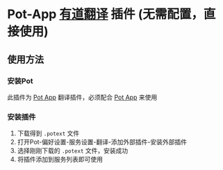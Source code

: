 # Pot-App [有道翻译](https://fanyi.youdao.com/) 插件 (无需配置，直接使用)

## 使用方法

### 安装Pot

此插件为 [Pot App](https://github.com/pot-app/pot-desktop) 翻译插件，必须配合 [Pot App](https://github.com/pot-app/pot-desktop) 来使用

### 安装插件

1. 下载得到 `.potext` 文件
2. 打开Pot-偏好设置-服务设置-翻译-添加外部插件-安装外部插件
3. 选择刚刚下载的 `.potext` 文件，安装成功
4. 将插件添加到服务列表即可使用
